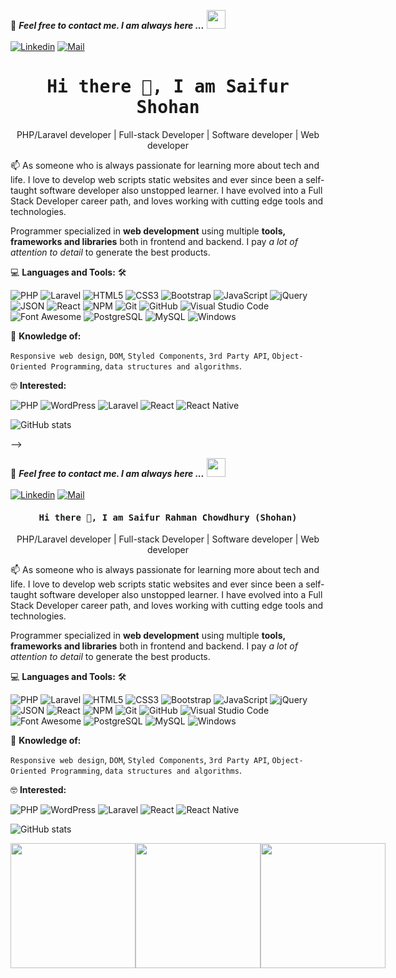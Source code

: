 
📝 ***Feel free to contact me. I am always here ...*** <img src="https://media.giphy.com/media/WUlplcMpOCEmTGBtBW/giphy.gif" width="30"> 
<br>
<br>
[![Linkedin](https://img.shields.io/badge/LinkedIn-shohan%20ch-blue?logo=Linkedin&logoColor=blue&labelColor=black)](https://www.linkedin.com/in/shohan-ch-07a237203/)
[![Mail](https://img.shields.io/badge/Mail-shohan889@yahoo.com-blue?logo=Gmail&logoColor=blue&labelColor=black)](mailto:shohan889@yahoo.com)
<br>

<h1 align='center'><samp><strong>Hi there 👋, I am Saifur Shohan </strong></samp></h1>
<p align='center'> PHP/Laravel developer | Full-stack Developer | Software developer | Web developer</p>

<p align='left'> 📫 As someone who is always passionate for learning more about tech and life. I love to develop web scripts static websites and ever since been a self-taught software developer also unstopped learner. I have evolved into a Full Stack Developer career path, and loves working with cutting edge tools and technologies.</p>

Programmer specialized in **web development** using multiple **tools, frameworks and libraries** both in frontend and backend. I pay *a lot of attention to detail* to generate the best products.

💻 **Languages and Tools:** 🛠️<br>

![PHP](https://img.shields.io/badge/-PHP-000000?style=flat&logo=PHP&logoColor=5466b8&labelColor=ffffff )
![Laravel](https://img.shields.io/badge/-Laravel-000000?style=flat&logo=laravel&logoColor=ffffff&labelColor=FF2D20)
![HTML5](https://img.shields.io/badge/-HTML5-000000?style=flat&logo=html5&logoColor=ffffff&labelColor=E34F26)
![CSS3](https://img.shields.io/badge/-CSS3-000000?style=flat&logo=css3&logoColor=ffffff&labelColor=1572B6) 
![Bootstrap](https://img.shields.io/badge/-Bootstrap-000000?style=flat&logo=bootstrap&logoColor=ffffff&labelColor=563D7C)
![JavaScript](https://img.shields.io/badge/-JavaScript-000000?style=flat&logo=javascript)
![jQuery](https://img.shields.io/badge/-jQuery-000000?style=flat&logo=jQuery&logoColor=0769AD&labelColor=ffffff)
![JSON](https://img.shields.io/badge/-JSON-000000?style=flat&logo=JSON&logoColor=000000&labelColor=ffffff)
![React](https://img.shields.io/badge/-React-000000?style=flat&logo=react)
![NPM](https://img.shields.io/badge/-npm-000000?style=flat&logo=npm&labelColor=ffffff)
![Git](https://img.shields.io/badge/-Git-000000?style=flat&logo=git&logoColor=F05032&labelColor=ffffff)
![GitHub](https://img.shields.io/badge/-GitHub-000000?style=flat&logo=github&logoColor=000000&labelColor=ffffff)
![Visual Studio Code](https://img.shields.io/badge/-VSCode-000000?style=flat&logo=visual-studio-code&labelColor=007ACC)
![Font Awesome](https://img.shields.io/badge/-font%20awesome-000000?style=flat&logo=font-awesome&logoColor=339AF0&labelColor=ffffff)
![PostgreSQL](https://img.shields.io/badge/-PostgreSQL-000000?style=flat&logo=postgresql&logoColor=ffffff&labelColor=336791)
![MySQL](https://img.shields.io/badge/-MySQL-000000?style=flat&logo=mysql&labelColor=ffffff)
![Windows](https://img.shields.io/badge/-Windows-000000?style=flat&logo=windows&logoColor=ffffff&labelColor=0078D6)

🧐 **Knowledge of:**<br>

`Responsive web design`, `DOM`, `Styled Components`, `3rd Party API`, `Object-Oriented Programming`, `data structures and algorithms`.

🤓 **Interested:** <br>

![PHP](https://img.shields.io/badge/-PHP-000000?style=flat&logo=PHP&logoColor=5466b8&labelColor=ffffff)
![WordPress](https://img.shields.io/badge/-WordPress-000000?style=flat&logo=wordpress&labelColor=21759B)
![Laravel](https://img.shields.io/badge/-Laravel-000000?style=flat&logo=laravel&logoColor=ffffff&labelColor=FF2D20)
![React](https://img.shields.io/badge/-React-000000?style=flat&logo=react)
![React Native](https://img.shields.io/badge/-React%20Native-000000?style=flat&logo=react&labelColor=000000)
<br>

![GitHub stats](https://github-readme-stats.vercel.app/api?username=shohan-ch&show_icons=true)  


-->



📝 ***Feel free to contact me. I am always here ...*** <img src="https://media.giphy.com/media/WUlplcMpOCEmTGBtBW/giphy.gif" width="30"> 
<br>
<br>
[![Linkedin](https://img.shields.io/badge/LinkedIn-shohan%20ch-blue?logo=Linkedin&logoColor=blue&labelColor=black)](https://www.linkedin.com/in/shohan-ch-07a237203/)
[![Mail](https://img.shields.io/badge/Mail-shohan889@yahoo.com-blue?logo=Gmail&logoColor=blue&labelColor=black)](mailto:shohan889@yahoo.com)
<br>

<h4 align='center'><samp><strong>Hi there 👋, I am Saifur Rahman Chowdhury (Shohan)</strong></samp></h4>
<p align='center'> PHP/Laravel developer | Full-stack Developer | Software developer | Web developer</p>

<p align='left'> 📫 As someone who is always passionate for learning more about tech and life. I love to develop web scripts static websites and ever since been a self-taught software developer also unstopped learner. I have evolved into a Full Stack Developer career path, and loves working with cutting edge tools and technologies.</p>

Programmer specialized in **web development** using multiple **tools, frameworks and libraries** both in frontend and backend. I pay *a lot of attention to detail* to generate the best products.

💻 **Languages and Tools:** 🛠️<br>

![PHP](https://img.shields.io/badge/-PHP-000000?style=flat&logo=PHP&logoColor=5466b8&labelColor=ffffff )
![Laravel](https://img.shields.io/badge/-Laravel-000000?style=flat&logo=laravel&logoColor=ffffff&labelColor=FF2D20)
![HTML5](https://img.shields.io/badge/-HTML5-000000?style=flat&logo=html5&logoColor=ffffff&labelColor=E34F26)
![CSS3](https://img.shields.io/badge/-CSS3-000000?style=flat&logo=css3&logoColor=ffffff&labelColor=1572B6) 
![Bootstrap](https://img.shields.io/badge/-Bootstrap-000000?style=flat&logo=bootstrap&logoColor=ffffff&labelColor=563D7C)
![JavaScript](https://img.shields.io/badge/-JavaScript-000000?style=flat&logo=javascript)
![jQuery](https://img.shields.io/badge/-jQuery-000000?style=flat&logo=jQuery&logoColor=0769AD&labelColor=ffffff)
![JSON](https://img.shields.io/badge/-JSON-000000?style=flat&logo=JSON&logoColor=000000&labelColor=ffffff)
![React](https://img.shields.io/badge/-React-000000?style=flat&logo=react)
![NPM](https://img.shields.io/badge/-npm-000000?style=flat&logo=npm&labelColor=ffffff)
![Git](https://img.shields.io/badge/-Git-000000?style=flat&logo=git&logoColor=F05032&labelColor=ffffff)
![GitHub](https://img.shields.io/badge/-GitHub-000000?style=flat&logo=github&logoColor=000000&labelColor=ffffff)
![Visual Studio Code](https://img.shields.io/badge/-VSCode-000000?style=flat&logo=visual-studio-code&labelColor=007ACC)
![Font Awesome](https://img.shields.io/badge/-font%20awesome-000000?style=flat&logo=font-awesome&logoColor=339AF0&labelColor=ffffff)
![PostgreSQL](https://img.shields.io/badge/-PostgreSQL-000000?style=flat&logo=postgresql&logoColor=ffffff&labelColor=336791)
![MySQL](https://img.shields.io/badge/-MySQL-000000?style=flat&logo=mysql&labelColor=ffffff)
![Windows](https://img.shields.io/badge/-Windows-000000?style=flat&logo=windows&logoColor=ffffff&labelColor=0078D6)

🧐 **Knowledge of:**<br>

`Responsive web design`, `DOM`, `Styled Components`, `3rd Party API`, `Object-Oriented Programming`, `data structures and algorithms`.



🤓 **Interested:** <br>

![PHP](https://img.shields.io/badge/-PHP-000000?style=flat&logo=PHP&logoColor=5466b8&labelColor=ffffff)
![WordPress](https://img.shields.io/badge/-WordPress-000000?style=flat&logo=wordpress&labelColor=21759B)
![Laravel](https://img.shields.io/badge/-Laravel-000000?style=flat&logo=laravel&logoColor=ffffff&labelColor=FF2D20)
![React](https://img.shields.io/badge/-React-000000?style=flat&logo=react)
![React Native](https://img.shields.io/badge/-React%20Native-000000?style=flat&logo=react&labelColor=000000)
<br>

![GitHub stats](https://github-readme-stats.vercel.app/api?username=shohan-ch&show_icons=true)  



<div align='center'  style="display: flex; justify-contect: space-between;">

<img src='https://interactive-examples.mdn.mozilla.net/media/cc0-images/grapefruit-slice-332-332.jpg' width='200'/>

<img src='https://interactive-examples.mdn.mozilla.net/media/cc0-images/grapefruit-slice-332-332.jpg' width='200'/>
<img src='https://interactive-examples.mdn.mozilla.net/media/cc0-images/grapefruit-slice-332-332.jpg' width='200'/>

</div>
